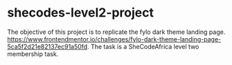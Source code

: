 # shecodes-level2-project

The objective of this project is to replicate the fylo dark theme landing page.
https://www.frontendmentor.io/challenges/fylo-dark-theme-landing-page-5ca5f2d21e82137ec91a50fd.
The task is a SheCodeAfrica level two membership task.